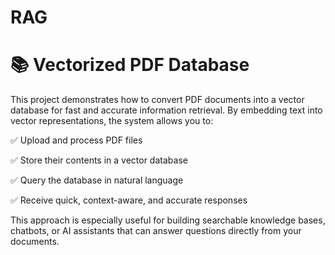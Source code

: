 # RAG
# 📚 Vectorized PDF Database

This project demonstrates how to convert PDF documents into a vector database for fast and accurate information retrieval. By embedding text into vector representations, the system allows you to:

✅ Upload and process PDF files

✅ Store their contents in a vector database

✅ Query the database in natural language

✅ Receive quick, context-aware, and accurate responses

This approach is especially useful for building searchable knowledge bases, chatbots, or AI assistants that can answer questions directly from your documents.
